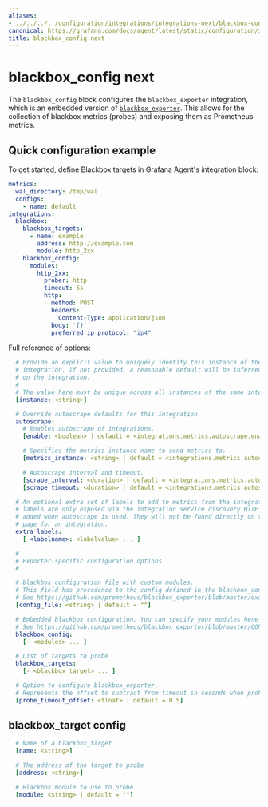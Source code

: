 ```yaml
---
aliases:
- ../../../../configuration/integrations/integrations-next/blackbox-config/
canonical: https://grafana.com/docs/agent/latest/static/configuration/integrations/integrations-next/blackbox-config/
title: blackbox_config next
---
```


# blackbox_config next

The `blackbox_config` block configures the `blackbox_exporter`
integration, which is an embedded version of
[`blackbox_exporter`](https://github.com/prometheus/blackbox_exporter). This allows
for the collection of blackbox metrics (probes) and exposing them as Prometheus metrics.

## Quick configuration example

To get started, define Blackbox targets in Grafana Agent's integration block:

```yaml
metrics:
  wal_directory: /tmp/wal
  configs:
    - name: default
integrations:
  blackbox:
    blackbox_targets:
      - name: example
        address: http://example.com
        module: http_2xx
    blackbox_config:
      modules:
        http_2xx:
          prober: http
          timeout: 5s
          http:
            method: POST
            headers:
              Content-Type: application/json
            body: '{}'
            preferred_ip_protocol: "ip4"
```

Full reference of options:

```yaml
  # Provide an explicit value to uniquely identify this instance of the
  # integration. If not provided, a reasonable default will be inferred based
  # on the integration.
  #
  # The value here must be unique across all instances of the same integration.
  [instance: <string>]

  # Override autoscrape defaults for this integration.
  autoscrape:
    # Enables autoscrape of integrations.
    [enable: <boolean> | default = <integrations.metrics.autoscrape.enable>]

    # Specifies the metrics instance name to send metrics to.
    [metrics_instance: <string> | default = <integrations.metrics.autoscrape.metrics_instance>]

    # Autoscrape interval and timeout.
    [scrape_interval: <duration> | default = <integrations.metrics.autoscrape.scrape_interval>]
    [scrape_timeout: <duration> | default = <integrations.metrics.autoscrape.scrape_timeout>]

  # An optional extra set of labels to add to metrics from the integration target. These
  # labels are only exposed via the integration service discovery HTTP API and
  # added when autoscrape is used. They will not be found directly on the metrics
  # page for an integration.
  extra_labels:
    [ <labelname>: <labelvalue> ... ]

  #
  # Exporter-specific configuration options
  #

  # blackbox configuration file with custom modules.
  # This field has precedence to the config defined in the blackbox_config block.
  # See https://github.com/prometheus/blackbox_exporter/blob/master/example.yml for more details how to generate custom blackbox.yml file.
  [config_file: <string> | default = ""]

  # Embedded blackbox configuration. You can specify your modules here instead of an external config file.
  # See https://github.com/prometheus/blackbox_exporter/blob/master/CONFIGURATION.md for more details how to specify your blackbox modules.
  blackbox_config:
    [- <modules> ... ]

  # List of targets to probe
  blackbox_targets:
    [- <blackbox_target> ... ]

  # Option to configure blackbox_exporter.
  # Represents the offset to subtract from timeout in seconds when probing targets.
  [probe_timeout_offset: <float> | default = 0.5]
```
## blackbox_target config

```yaml
  # Name of a blackbox_target
  [name: <string>]

  # The address of the target to probe
  [address: <string>]

  # Blackbox module to use to probe
  [module: <string> | default = ""]
```
